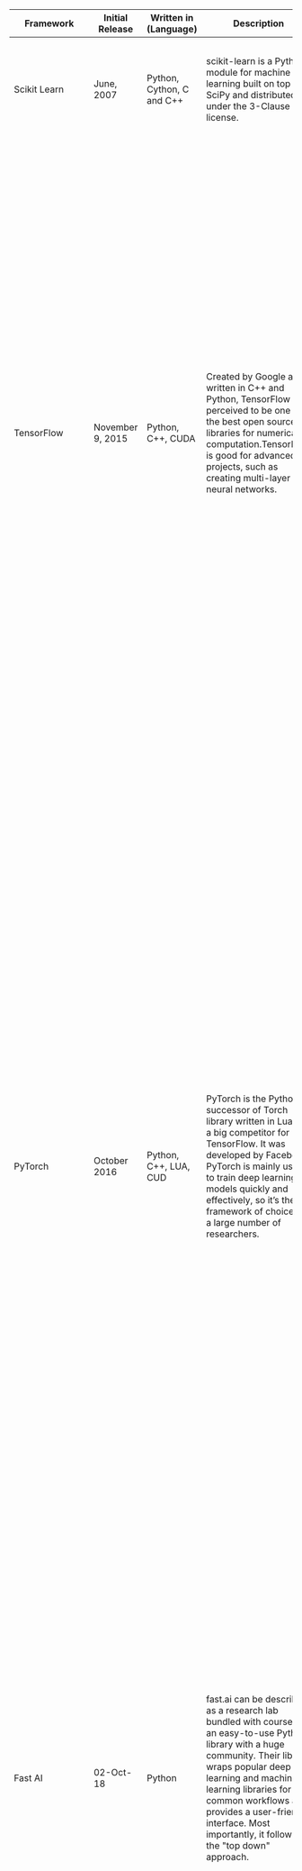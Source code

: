 | Framework                                | Initial Release  | Written in (Language)         | Description                                                                                                                                                                                                                                                                                                       | Pros                                                                                                                                                                                                                                                   | Cons                                                                                                                                    |
|------------------------------------------|------------------|-------------------------------|-------------------------------------------------------------------------------------------------------------------------------------------------------------------------------------------------------------------------------------------------------------------------------------------------------------------|--------------------------------------------------------------------------------------------------------------------------------------------------------------------------------------------------------------------------------------------------------|-----------------------------------------------------------------------------------------------------------------------------------------|
| Scikit Learn                             | June, 2007       | Python, Cython, C and C++     | scikit-learn is a Python module for machine learning built on top of SciPy and distributed under the 3-Clause BSD license.                                                                                                                                                                                        | Scikit Learn provides a bunch of genuinely useful utilities for splitting data, computing common statistics, and doing even not-so-common matrix operations.                                                                                           | Scikit Learn doesn’t use hardware acceleration making it slow at times; especially for training models.                                 |
|                                          |                  |                               |                                                                                                                                                                                                                                                                                                                   | Scikit Learn has good documentation, and a clean, mostly consistent API.                                                                                                                                                                               | No Support for Deep Learning algorithms                                                                                                 |
|                                          |                  |                               |                                                                                                                                                                                                                                                                                                                   | Scikit-learn already implements a lot of non-neural net based algorithms that are commonly used in data science. It also offers a lot tools for data manipulations and utilities such as metrics functions, artificial dataset generations, and so on. |                                                                                                                                         |
|                                          |                  |                               |                                                                                                                                                                                                                                                                                                                   | Integrates well with Numpy and Pandas                                                                                                                                                                                                                  |                                                                                                                                         |
|                                          |                  |                               |                                                                                                                                                                                                                                                                                                                   |                                                                                                                                                                                                                                                        |                                                                                                                                         |
| TensorFlow                               | November 9, 2015 | Python, C++, CUDA             | Created by Google and written in C++ and Python, TensorFlow is perceived to be one of the best open source libraries for numerical computation.TensorFlow is good for advanced projects, such as creating multi-layer neural networks.                                                                            | It has a lot of documentation and guidelines;                                                                                                                                                                                                          | It struggles with poor results for speed in benchmark tests compared to other frameworks.                                               |
|                                          |                  |                               |                                                                                                                                                                                                                                                                                                                   | It offers monitoring for training processes of the models and visualization  (Tensor board);                                                                                                                                                           |                                                                                                                                         |
|                                          |                  |                               |                                                                                                                                                                                                                                                                                                                   | It’s backed by a large community of devs and tech companies;                                                                                                                                                                                           |                                                                                                                                         |
|                                          |                  |                               |                                                                                                                                                                                                                                                                                                                   | It provides model serving;                                                                                                                                                                                                                             |                                                                                                                                         |
|                                          |                  |                               |                                                                                                                                                                                                                                                                                                                   | It supports distributed training;                                                                                                                                                                                                                      |                                                                                                                                         |
|                                          |                  |                               |                                                                                                                                                                                                                                                                                                                   |                                                                                                                                                                                                                                                        |                                                                                                                                         |
|                                          |                  |                               |                                                                                                                                                                                                                                                                                                                   | Chages in TensorFlow 2.0                                                                                                                                                                                                                               |                                                                                                                                         |
|                                          |                  |                               |                                                                                                                                                                                                                                                                                                                   |                                                                                                                                                                                                                                                        |                                                                                                                                         |
|                                          |                  |                               |                                                                                                                                                                                                                                                                                                                   | The latest major version of the framework is TensorFlow 2.0. It brings us a bunch of exciting features, such as:                                                                                                                                       |                                                                                                                                         |
|                                          |                  |                               |                                                                                                                                                                                                                                                                                                                   |                                                                                                                                                                                                                                                        |                                                                                                                                         |
|                                          |                  |                               |                                                                                                                                                                                                                                                                                                                   | Support for the Keras framework                                                                                                                                                                                                                        |                                                                                                                                         |
|                                          |                  |                               |                                                                                                                                                                                                                                                                                                                   | It is possible to use Keras inside Tensorflow. It ensures that new Machine Learning models can be built with ease.                                                                                                                                     |                                                                                                                                         |
|                                          |                  |                               |                                                                                                                                                                                                                                                                                                                   | Supports debugging your graphs and networks - TensorFlow 2.0 runs with eager execution by default for ease of use and smooth debugging.                                                                                                                |                                                                                                                                         |
|                                          |                  |                               |                                                                                                                                                                                                                                                                                                                   | Robust model deployment in production on any platform.                                                                                                                                                                                                 |                                                                                                                                         |
|                                          |                  |                               |                                                                                                                                                                                                                                                                                                                   | Powerful experimentation for research.                                                                                                                                                                                                                 |                                                                                                                                         |
|                                          |                  |                               |                                                                                                                                                                                                                                                                                                                   | Simplifying the API by cleaning up deprecated APIs and reducing duplication.                                                                                                                                                                           |                                                                                                                                         |
|                                          |                  |                               |                                                                                                                                                                                                                                                                                                                   |                                                                                                                                                                                                                                                        |                                                                                                                                         |
| PyTorch                                  | October 2016     | Python, C++, LUA, CUD         | PyTorch is the Python successor of Torch library written in Lua and a big competitor for TensorFlow. It was developed by Facebook. PyTorch is mainly used to train deep learning models quickly and effectively, so it’s the framework of choice for a large number of researchers.                               | The modeling process is simple and transparent thanks to the framework’s architectural style;                                                                                                                                                          | It lacks model serving in production (Although it will change in the future)                                                            |
|                                          |                  |                               |                                                                                                                                                                                                                                                                                                                   | The default define-by-run mode is more like traditional programming, and you can use common debugging tools as pdb, ipdb or PyCharm debugger;                                                                                                          | It lacks interfaces for monitoring and visualization such as Tensor board (As a workaround, you can connect externally to Tensor board) |
|                                          |                  |                               |                                                                                                                                                                                                                                                                                                                   | It has declarative data parallelism;                                                                                                                                                                                                                   |                                                                                                                                         |
|                                          |                  |                               |                                                                                                                                                                                                                                                                                                                   | It features a lot of retrained models and modular parts that are ready and easy to combine;                                                                                                                                                            |                                                                                                                                         |
|                                          |                  |                               |                                                                                                                                                                                                                                                                                                                   | It supports distributed training.                                                                                                                                                                                                                      |                                                                                                                                         |
|                                          |                  |                               |                                                                                                                                                                                                                                                                                                                   | Dynamic approach via GPU (Each level of computation can be viewed)                                                                                                                                                                                     |                                                                                                                                         |
|                                          |                  |                               |                                                                                                                                                                                                                                                                                                                   | Transparent to the user(Dynamic Graph outputs viewed faster)                                                                                                                                                                                           |                                                                                                                                         |
|                                          |                  |                               |                                                                                                                                                                                                                                                                                                                   | Easy to debug (Uses PyCharm for define-by-run mode during runtime)                                                                                                                                                                                     |                                                                                                                                         |
|                                          |                  |                               |                                                                                                                                                                                                                                                                                                                   |                                                                                                                                                                                                                                                        |                                                                                                                                         |
|                                          |                  |                               |                                                                                                                                                                                                                                                                                                                   | Data parallelism (Allows “torch.nn.DataParallel” to wrap any module)                                                                                                                                                                                   |                                                                                                                                         |
|                                          |                  |                               |                                                                                                                                                                                                                                                                                                                   |                                                                                                                                                                                                                                                        |                                                                                                                                         |
| Fast AI                                  | 02-Oct-18        | Python                        | fast.ai can be described as a research lab bundled with courses, an easy-to-use Python library with a huge community. Their library wraps popular deep learning and machine learning libraries for common workflows and provides a user-friendly interface. Most importantly, it follows the "top down" approach. | Much less code for you to write for most common tasks                                                                                                                                                                                                  | Not much documentation                                                                                                                  |
|                                          |                  |                               |                                                                                                                                                                                                                                                                                                                   | More best practices baked in, so normally faster to train and higher accuracy                                                                                                                                                                          | Relies on pytorch, which doesn’t have such mature production (mobile or high scalability server) capabilities compared to tensorflow    |
|                                          |                  |                               |                                                                                                                                                                                                                                                                                                                   | Easier to understand                                                                                                                                                                                                                                   | Pytorch doesn’t run on as many devices yet (e.g Google’s TPU)                                                                           |
|                                          |                  |                               |                                                                                                                                                                                                                                                                                                                   | Handles tabular data much better                                                                                                                                                                                                                       | Not supported by as big an organization as tf                                                                                           |
|                                          |                  |                               |                                                                                                                                                                                                                                                                                                                   | Fits in with wider python ecosystem better (e.g pandas)                                                                                                                                                                                                | Some parts still missing or incomplete (e.g object localization APIs)                                                                   |
|                                          |                  |                               |                                                                                                                                                                                                                                                                                                                   | The dynamic nature of pyTorch is much better for experimentation and iteration, and therefore many recent research papers are on pytorch first                                                                                                         |                                                                                                                                         |
|                                          |                  |                               |                                                                                                                                                                                                                                                                                                                   |                                                                                                                                                                                                                                                        |                                                                                                                                         |
| DeepLearning4J                           | August, 2016     | Java, Scala, CUDA, C, Clojure | It’s a commercial-grade, open-source framework written mainly for Java and Scala, offering massive support for different types of neural networks (like CNN, RNN, RNTN, or LTSM).                                                                                                                                 | It’s robust, flexible and effective;                                                                                                                                                                                                                   | Java not a popular choice for AI/ML                                                                                                     |
|                                          |                  |                               |                                                                                                                                                                                                                                                                                                                   | It can process huge amounts of data without sacrificing speed;                                                                                                                                                                                         | Training memory Limited by JVM heap size                                                                                                |
|                                          |                  |                               |                                                                                                                                                                                                                                                                                                                   | It works with Apache Hadoop and Spark, on top of distributed CPUs or GPUs;                                                                                                                                                                             |                                                                                                                                         |
|                                          |                  |                               |                                                                                                                                                                                                                                                                                                                   | The documentation is really good;                                                                                                                                                                                                                      |                                                                                                                                         |
|                                          |                  |                               |                                                                                                                                                                                                                                                                                                                   | It has a community version and an enterprise version.                                                                                                                                                                                                  |                                                                                                                                         |
|                                          |                  |                               |                                                                                                                                                                                                                                                                                                                   |                                                                                                                                                                                                                                                        |                                                                                                                                         |
| Microsoft Cognitive Toolkit (Prev. CNTK) | 25 January, 2016 | C++                           | This is now called The Microsoft Cognitive Toolkit – an open-source DL framework created to deal with big datasets and to support Python, C++, C#, and Java.                                                                                                                                                      | It delivers good performance and scalability;                                                                                                                                                                                                          | Limited community support.                                                                                                              |
|                                          |                  |                               |                                                                                                                                                                                                                                                                                                                   | It features a lot of highly optimized components;                                                                                                                                                                                                      |                                                                                                                                         |
|                                          |                  |                               |                                                                                                                                                                                                                                                                                                                   | It offers support for Apache Spark;                                                                                                                                                                                                                    |                                                                                                                                         |
|                                          |                  |                               | CNTK facilitates really efficient training for voice, handwriting, and image recognition, and supports both CNNs and RNNs.                                                                                                                                                                                        | It’s very efficient in terms of resource usage;                                                                                                                                                                                                        |                                                                                                                                         |
|                                          |                  |                               |                                                                                                                                                                                                                                                                                                                   | It supports simple integration with Azure Cloud;                                                                                                                                                                                                       |                                                                                                                                         |
|                                          |                  |                               |                                                                                                                                                                                                                                                                                                                   |                                                                                                                                                                                                                                                        |                                                                                                                                         |
